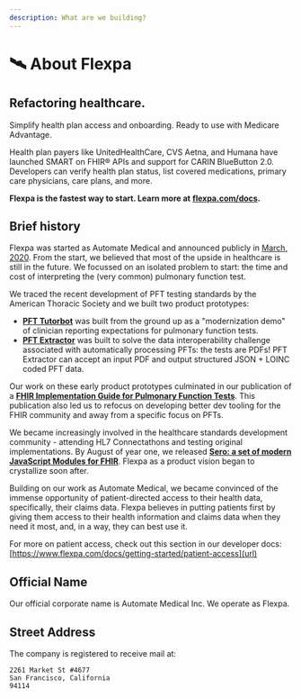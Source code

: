 ```yaml
---
description: What are we building?
---
```


# 🛰 About Flexpa

## Refactoring healthcare.

Simplify health plan access and onboarding. Ready to use with Medicare Advantage.

Health plan payers like UnitedHealthCare, CVS Aetna, and Humana have launched SMART on FHIR®️ APIs and support for CARIN BlueButton 2.0. Developers can verify health plan status, list covered medications, primary care physicians, care plans, and more.

**Flexpa is the fastest way to start. Learn more at** [**flexpa.com/docs**](https://www.flexpa.com/docs)**.**

## Brief history

Flexpa was started as Automate Medical and announced publicly in [March, 2020](https://andrew-arruda.medium.com/hello-world-2f0cb5bd2116). From the start, we believed that most of the upside in healthcare is still in the future. We focussed on an isolated problem to start: the time and cost of interpreting the (very common) pulmonary function test.

We traced the recent development of PFT testing standards by the American Thoracic Society and we built two product prototypes:

* [**PFT Tutorbot**](https://pfttutorbot.automatemedical.com) was built from the ground up as a "modernization demo" of clinician reporting expectations for pulmonary function tests.
* [**PFT Extractor**](https://automatemedical.substack.com/p/pft-extractor) was built to solve the data interoperability challenge associated with automatically processing PFTs: the tests are PDFs! PFT Extractor can accept an input PDF and output structured JSON + LOINC coded PFT data.

Our work on these early product prototypes culminated in our publication of a [**FHIR Implementation Guide for Pulmonary Function Tests**](https://automate-medical.github.io/pft-ig/). This publication also led us to refocus on developing better dev tooling for the FHIR community and away from a specific focus on PFTs.

We became increasingly involved in the healthcare standards development community - attending HL7 Connectathons and testing original implementations. By August of year one, we released [**Sero: a set of modern JavaScript Modules for FHIR**](https://www.github.com/flexpa/sero). Flexpa as a product vision began to crystallize soon after.

Building on our work as Automate Medical, we became convinced of the immense opportunity of patient-directed access to their health data, specifically, their claims data. Flexpa believes in putting patients first by giving them access to their health information and claims data when they need it most, and, in a way, they can best use it.

For more on patient access, check out this section in our developer docs: [https://www.flexpa.com/docs/getting-started/patient-access](url)

## Official Name

Our official corporate name is Automate Medical Inc. We operate as Flexpa.

## Street Address

The company is registered to receive mail at:

```
2261 Market St #4677
San Francisco, California
94114
```

